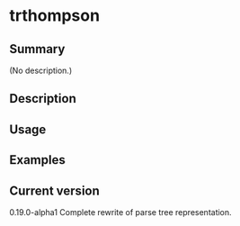 # trthompson

## Summary

(No description.)

## Description

## Usage

## Examples

## Current version

0.19.0-alpha1 Complete rewrite of parse tree representation.
